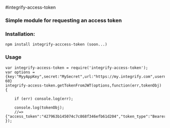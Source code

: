 #integrify-access-token

### Simple module for requesting an access token

### Installation:

```
npm install integrify-acccess-token (soon...)
```


### Usage

```
var integrify-access-token = require('integrify-access-token');
var options = {key:"MyyAppKey",secret:"MySecret",url:"https://my.integrify.com",username:"MyUserName",expiresInMinutes: 60}
integrify-access-token.getTokenFromJWT(options,function(err,tokenObj) {
    
    if (err) console.log(err);

    console.log(tokenObj);
    //=> {"access_token":"427963b145074c7c868f346efb61d204","token_type":"Bearer","expires_in":3600}
});
```
